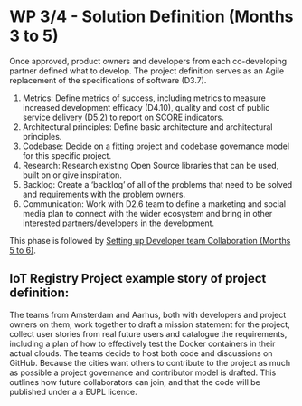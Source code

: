 # WP 3/4 - Solution Definition (Months 3 to 5)

Once approved, product owners and developers from each co-developing partner defined what to develop. The project definition serves as an Agile replacement of the specifications of software (D3.7).

1. Metrics: Define metrics of success, including metrics to measure increased development efficacy (D4.10), quality and cost of public service delivery (D5.2) to report on SCORE indicators.
2. Architectural principles: Define basic architecture and architectural principles.
3. Codebase: Decide on a fitting project and codebase governance model for this specific project.
4. Research: Research existing Open Source libraries that can be used, built on or give inspiration.
5. Backlog: Create a ‘backlog’ of all of the problems that need to be solved and requirements with the problem owners.
6. Communication: Work with D2.6 team to define a marketing and social media plan to connect with the wider ecosystem and bring in other interested partners/developers in the development.

This phase is followed by [Setting up Developer team Collaboration (Months 5 to 6)](development-setup.md).

## IoT Registry Project example story of project definition:

The teams from Amsterdam and Aarhus, both with developers and project owners on them, work together to draft a mission statement for the project, collect user stories from real future users and catalogue the requirements, including a plan of how to effectively test the Docker containers in their actual clouds.  The teams decide to host  both code and discussions on GitHub. Because the cities want others to contribute to the project as much as possible a project governance and contributor model is drafted. This outlines how future collaborators can join, and that the code will be published under a a EUPL licence.
